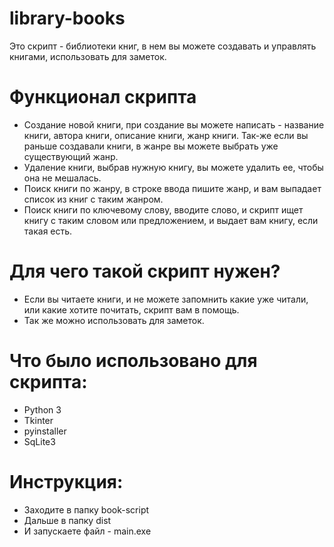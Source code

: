 # library-books
Это скрипт - библиотеки книг, в нем вы можете создавать и управлять книгами, использовать для заметок.

# Функционал скрипта
- Создание новой книги, при создание вы можете написать - название книги, автора книги, описание книги, жанр книги. Так-же если вы раньше создавали книги, в жанре вы можете выбрать уже существующий жанр.
- Удаление книги, выбрав нужную книгу, вы можете удалить ее, чтобы она не мешалась.
- Поиск книги по жанру, в строке ввода пишите жанр, и вам выпадает список из книг с таким жанром.
- Поиск книги по ключевому слову, вводите слово, и скрипт ищет книгу с таким словом или предложением, и выдает вам книгу, если такая есть.

# Для чего такой скрипт нужен?
- Если вы читаете книги, и не можете запомнить какие уже читали, или какие хотите почитать, скрипт вам в помощь.
- Так же можно использовать для заметок.

# Что было использовано для скрипта:
- Python 3
- Tkinter
- pyinstaller
- SqLite3

# Инструкция:
- Заходите в папку book-script
- Дальше в папку dist
- И запускаете файл - main.exe
